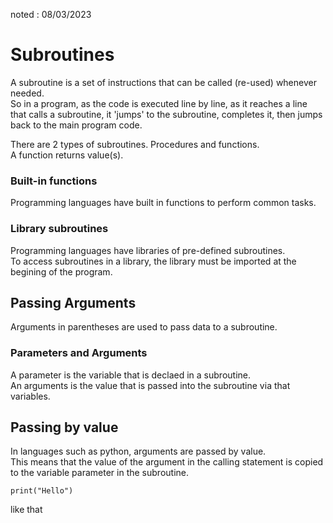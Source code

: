 noted : 08/03/2023

# Subroutines

A subroutine is a set of instructions that can be called (re-used) whenever needed.  
So in a program, as the code is executed line by line, as it reaches a line that calls a subroutine, it 'jumps' to the subroutine, completes it, then jumps back to the main program code.  
  
There are 2 types of subroutines. Procedures and functions.  
A function returns value(s).

### Built-in functions
Programming languages have built in functions to perform common tasks.  

### Library subroutines
Programming languages have libraries of pre-defined subroutines.  
To access subroutines in a library, the library must be imported at the begining of the program.

## Passing Arguments
Arguments in parentheses are used to pass data to a subroutine.

### Parameters and Arguments
A parameter is the variable that is declaed in a subroutine.  
An arguments is the value that is passed into the subroutine via that variables.

## Passing by value
In languages such as python, arguments are passed by value.  
This means that the value of the argument in the calling statement is copied to the variable parameter in the subroutine.

    print("Hello")

like that